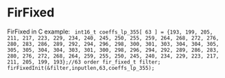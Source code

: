 # FirFixed
FirFixed in C
example:
`
int16_t coeffs_lp_355[ 63 ] =
{193, 199, 205, 211, 217, 223, 229, 234, 240, 245, 250, 255, 259, 264,
 268, 272, 276, 280, 283, 286, 289, 292, 294, 296, 298, 300, 301, 303,
 304, 304, 305, 305, 305, 304, 304, 303, 301, 300, 298, 296, 294, 292,
 289, 286, 283, 280, 276, 272, 268, 264, 259, 255, 250, 245, 240, 234,
 229, 223, 217, 211, 205, 199, 193};//63 order
fir_fixed_t filter;
firFixedInit(&filter,inputlen,63,coeffs_lp_355);`
